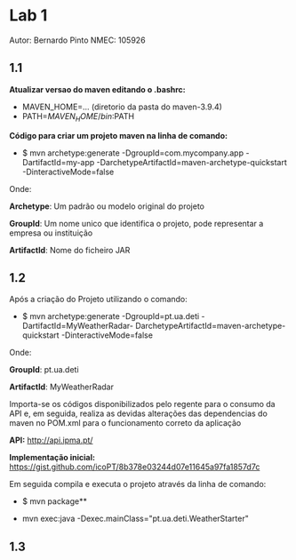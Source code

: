 

# Lab 1

Autor: Bernardo Pinto
NMEC: 105926

##  1.1

**Atualizar versao do maven editando o .bashrc:**

- MAVEN_HOME=... (diretorio da pasta do maven-3.9.4)
- PATH=$MAVEN_HOME/bin:$PATH

**Código para criar um projeto maven na linha de comando:**

- $ mvn archetype:generate -DgroupId=com.mycompany.app -DartifactId=my-app -DarchetypeArtifactId=maven-archetype-quickstart -DinteractiveMode=false

Onde:

**Archetype**: Um padrão ou modelo original do projeto

**GroupId**: Um nome unico que identifica o projeto, pode representar a empresa ou instituição

**ArtifactId**: Nome do ficheiro JAR



## 1.2

Após a criação do Projeto utilizando o comando:

- $ mvn archetype:generate -DgroupId=pt.ua.deti -DartifactId=MyWeatherRadar-
DarchetypeArtifactId=maven-archetype-quickstart -DinteractiveMode=false

Onde: 

**GroupId**: pt.ua.deti

**ArtifactId**: MyWeatherRadar


Importa-se os códigos disponibilizados pelo regente para o consumo da API  e, em seguida, realiza as devidas alterações das dependencias do maven no POM.xml para o funcionamento correto da aplicação

**API:** http://api.ipma.pt/

**Implementação inicial:** https://gist.github.com/icoPT/8b378e03244d07e11645a97fa1857d7c

Em seguida compila e executa o projeto através da linha de comando:

- $ mvn package**

- mvn exec:java -Dexec.mainClass="pt.ua.deti.WeatherStarter"

## 1.3




